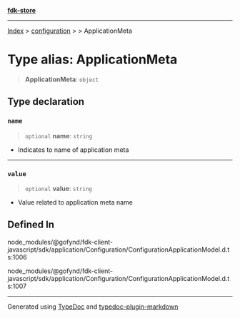 [**fdk-store**](../../../README.md)
***

[Index](../../../API.md) > [configuration](../../README.md) > [<internal>](../README.md) > ApplicationMeta

# Type alias: ApplicationMeta

> **ApplicationMeta**: `object`

## Type declaration

### `name`

> `optional` **name**: `string`

- Indicates to name of application meta

***

### `value`

> `optional` **value**: `string`

- Value related to application meta name

## Defined In

node\_modules/@gofynd/fdk-client-javascript/sdk/application/Configuration/ConfigurationApplicationModel.d.ts:1006

node\_modules/@gofynd/fdk-client-javascript/sdk/application/Configuration/ConfigurationApplicationModel.d.ts:1007

***
Generated using [TypeDoc](https://typedoc.org/) and [typedoc-plugin-markdown](https://www.npmjs.com/package/typedoc-plugin-markdown)
